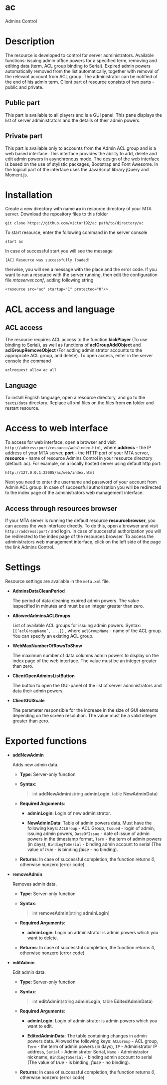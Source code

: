 # ac
Admins Control

# Description
The resource is developed to control for server administrators.
Available functions: issuing admin office powers for a specified term, removing and editing data (term, ACL group binding to Serial). Expired admin powers automatically removed from the list automatically, together with removal of the relevant account from ACL group.
The administrator can be notified of the end of his admin term.
Client part of resource consists of two parts - public and private.

## Public part
This part is available to all players and is a GUI panel.
This pane displays the list of server administrators and the details of their admin powers.

## Private part
This part is available only to accounts from the Admin ACL group and is a web based interface.
This interface provides the ability to add, delete and edit admin powers in asynchronous mode.
The design of the web interface is based on the use of stylistic packages, Bootstrap and Font Awesome.
In the logical part of the interface uses the JavaScript library jQuery and Moment.js.

# Installation
Create a new directory with name **ac** in resource directory of your MTA server.
Download the repository files to this folder
```
git clone https://github.com/victor192/ac path/to/directory/ac
```
To start resource, enter the following command in the server console
```
start ac
```
In case of successful start you will see the message
```
[AC] Resource was successfully loaded!
```
therwise, you will see a message with the place and the error code.
If you want to run a resource with the server running, then edit the configuration file *mtaserver.conf*, adding following string
```
<resource src="ac" startup="1" protected="0"/>
```
# ACL access and language
## ACL access
The resource requires ACL access to the function **kickPlayer** (To use binding to Serial), as well as functions of **aclGroupAddObject** and **aclGroupRemoveObject** (For adding administrator accounts to the appropriate ACL group, and delete).
To open access, enter in the server console the command
```
aclrequest allow ac all
```
## Language
To install English language, open a resource directory, and go to the `texts/data` directory.
Replace all xml files on the files from **en** folder and restart resource.

# Access to web interface
To access for web interface, open a browser and visit `http://address:port/resource/web/index.html`, where **address** - the IP address of your MTA server, **port** - the HTTP port of your MTA server, **resource** - name of resource Admins Control in your resource directory (default: ac).
For example, on a locally hosted server using default http port:
```
http://127.0.0.1:22005/ac/web/index.html
```
Next you need to enter the username and password of your account from Admin ACL group.
In case of successful authorization you will be redirected to the index page of the administrators web management interface.

## Access through resources browser
If your MTA server is running the default resource **resourcebrowser**, you can access the web interface directly.
To do this, open a browser and visit `http://address:port/` and login.
In case of successful authorization you will be redirected to the index page of the resources browser.
To access the administrators web management interface, click on the left side of the page the link Admins Control.

# Settings
Resource settings are available in the `meta.xml` file.
* **AdminsDataCleanPeriod**
  
  The period of data cleaning expired admin powers.
  The value isspecified in minutes and must be an integer greater than zero.
  
* **AllowedAdminsACLGroups**
  
  List of available ACL groups for issuing admin powers.
  Syntax: `[[’aclGroupName’, ...]]` , where `aclGroupName` - name of the ACL group.
  You can specify an existing ACL group.
  
* **WebMaxNumberOfRowsToShow**
  
  The maximum number of data columns admin powers to display on the index page of the web interface.
  The value must be an integer greater than zero.
  
* **ClientOpenAdminsListButton**
  
  The button to open the GUI-panel of the list of server administrators and data their admin powers.
  
* **ClientGUIScale**
  
  The parameter responsible for the increase in the size of GUI elements depending on the screen resolution.
  The value must be a valid integer greater than zero.

# Exported functions
* **addNewAdmin**
  
  Adds new admin data.

  * **Type**:
    Server-only function

  * **Syntax**:
    >int **addNewAdmin**(string **adminLogin**, table **NewAdminData**)

  * **Required Arguments**:
    * **adminLogin**: Login of new administrator.
      
    * **NewAdminData**:
    Table of admin powers data. Must have the following keys: `ACLGroup` - ACL Group, `Issued` - login of admin, issuing admin powers, `DateOfIssue` - date of issue of admin powers in the timestamp format, `Term` - the term of admin powers (in days), `BindingToSerial` - binding admin account to serial (The value of *true* - is binding *false* - no binding).

  * **Returns**:
    In case of successful completion, the function returns *0*, otherwise nonzero (error code).
    
* **removeAdmin**
  
  Removes admin data.

  * **Type**:
    Server-only function

  * **Syntax**:
    >int **removeAdmin**(string **adminLogin**)

  * **Required Arguments**:
    * **adminLogin**: Login on administrator is admin powers which you want to delete.

  * **Returns**:
    In case of successful completion, the function returns *0*, otherwise nonzero (error code).
    
* **editAdmin**
  
  Edit admin data.

  * **Type**:
    Server-only function

  * **Syntax**:
    >int **editAdmin**(string **adminLogin**, table **EditedAdminData**)

  * **Required Arguments**:
    * **adminLogin**: Login of administrator is admin powers which you want to edit.
    
    * **EditedAdminData**:
    The table containing changes in admin powers data.
    Allowed the following keys: `ACLGroup` - ACL group, `Term` - the term of admin powers (in days), `IP` - Administrator IP address, `Serial` - Administrator Serial, `Name` - Administrator nickname, `BindingToSerial` - binding admin account to serial (The value of *true* - is binding, *false* - no binding).

  * **Returns**:
    In case of successful completion, the function returns *0*, otherwise nonzero (error code).

